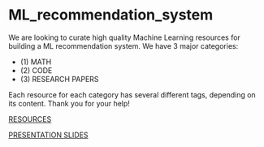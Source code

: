 # ML_recommendation_system

We are looking to curate high quality Machine Learning resources for building a ML recommendation system. We have 3 major categories:

- (1) MATH
- (2) CODE
- (3) RESEARCH PAPERS

Each resource for each category has several different tags, depending on its content. Thank you for your help!

[RESOURCES](https://docs.google.com/document/d/1hTrZNAPgpw1whxPrweAGR0-3SEcrulRVxG2VUVDv6yk/edit?usp=sharing)


[PRESENTATION SLIDES](https://docs.google.com/presentation/d/1peDXthxjMA_BVtJJ141gzUujKk9vFycQ6CSyoMiv2vs/edit?usp=sharing)
